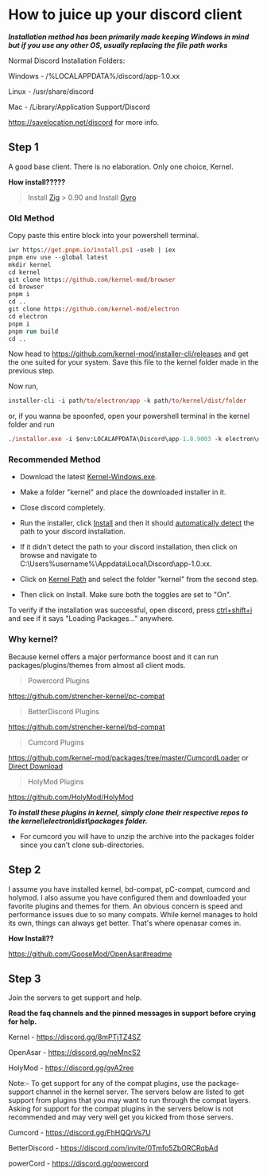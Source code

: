 # How to juice up your discord client

***Installation method has been primarily made keeping Windows in mind but if you use any other OS, usually replacing the file path works***

Normal Discord Installation Folders:

Windows - /%LOCALAPPDATA%/discord/app-1.0.xx

Linux - /usr/share/discord

Mac - /Library/Application Support/Discord

<https://savelocation.net/discord> for more info.

## Step 1

A good base client. There is no elaboration. Only one choice, Kernel.

**How install?????**

> Install [Zig](https://github.com/ziglang/zig/wiki/Install-Zig-from-a-Package-Manager) > 0.90
> and Install [Gyro](https://github.com/mattnite/gyro#installation)

### Old Method

Copy paste this entire block into your powershell terminal.

```ps
iwr https://get.pnpm.io/install.ps1 -useb | iex
pnpm env use --global latest
mkdir kernel
cd kernel
git clone https://github.com/kernel-mod/browser
cd browser
pnpm i
cd ..
git clone https://github.com/kernel-mod/electron
cd electron
pnpm i
pnpm run build
cd ..
```

Now head to <https://github.com/kernel-mod/installer-cli/releases> and get the one suited for your system.
Save this file to the kernel folder made in the previous step.

Now run,

```ps
installer-cli -i path/to/electron/app -k path/to/kernel/dist/folder
```

or, if you wanna be spoonfed, open your powershell terminal in the kernel folder and run

```ps
./installer.exe -i $env:LOCALAPPDATA\Discord\app-1.0.9003 -k electron\dist
```

### Recommended Method

- Download the latest [Kernel-Windows.exe](https://github.com/strencher-kernel/gui-installer/releases/tag/v1.0.1).

- Make a folder "kernel" and place the downloaded installer in it.

- Close discord completely.

- Run the installer, click [Install](https://i.imgur.com/SJjbt0P.png) and then it should [automatically detect](https://i.imgur.com/hOQFuSu.png) the path to your discord installation.

- If it didn't detect the path to your discord installation, then click on browse and navigate to C:\Users\%username%\Appdata\Local\Discord\app-1.0.xx.

- Click on [Kernel Path](https://i.imgur.com/zH6bBgf.png) and select the folder "kernel" from the second step.

- Then click on Install. Make sure both the toggles are set to "On".

To verify if the installation was successful, open discord, press [ctrl+shift+i](https://pastebin.com/6yyJgwGS) and see if it says "Loading Packages..." anywhere.

### Why kernel?

Because kernel offers a major performance boost and it can run packages/plugins/themes from almost all client mods.

> Powercord Plugins

<https://github.com/strencher-kernel/pc-compat>

> BetterDiscord Plugins

<https://github.com/strencher-kernel/bd-compat>

> Cumcord Plugins

<https://github.com/kernel-mod/packages/tree/master/CumcordLoader> or [Direct Download](https://download-directory.github.io/?url=https%3A%2F%2Fgithub.com%2Fkernel-mod%2Fpackages%2Ftree%2Fmaster%2FCumcordLoader)

> HolyMod Plugins

<https://github.com/HolyMod/HolyMod>

***To install these plugins in kernel, simply clone their respective repos to the kernel\electron\dist\packages folder.***

- For cumcord you will have to unzip the archive into the packages folder since you can't clone sub-directories.

## Step 2

I assume you have installed kernel, bd-compat, pC-compat, cumcord and holymod. I also assume you have configured them and downloaded your favorite plugins and themes for them. An obvious concern is speed and performance issues due to so many compats. While kernel manages to hold its own, things can always get better. That's where openasar comes in.

**How Install??**

<https://github.com/GooseMod/OpenAsar#readme>

## Step 3

Join the servers to get support and help.

**Read the faq channels and the pinned messages in support before crying for help.**

Kernel - <https://discord.gg/8mPTjTZ4SZ>

OpenAsar - <https://discord.gg/neMncS2>

HolyMod - <https://discord.gg/gvA2ree>

Note:-
To get support for any of the compat plugins, use the package-support channel in the kernel server.
The servers below are listed to get support from plugins that you may want to run through the compat layers.
Asking for support for the compat plugins in the servers below is not recommended and may very well get you kicked from those servers.

Cumcord - <https://discord.gg/FhHQQrVs7U>

BetterDiscord - <https://discord.com/invite/0Tmfo5ZbORCRqbAd>

powerCord - <https://discord.gg/powercord>
